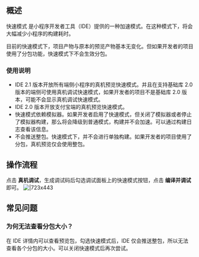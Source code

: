 ## 概述
快速模式 是小程序开发者工具（IDE）提供的一种加速模式。在这种模式下，将会大幅减少小程序的构建耗时。

目前的快速模式下，项目产物与原本的预览产物基本无变化。但如果开发者的项目使用了分包功能，快速模式下不会生效分包。

### 使用说明

- IDE 2.1 版本开放所有端侧小程序的真机预览快速模式。并且在支持基础库 2.0 版本的端侧可使用真机调试快速模式，如果开发者的项目不是基础库 2.0 版本，可能不会显示真机调试快速模式。
- IDE 2.0 版本开放支付宝端的真机预览快速模式。
- 快速模式依赖模拟器。如果开发者启用了快速模式，但关闭了模拟器或者停止了模拟器构建，那么将会降级到普通模式，构建并不会加速。可以通过构建日志查看该信息。
- 不会推送整包。快速模式下，并不会进行单独构建。如果开发者的项目使用了分包，真机预览仅会使用整包。

## 操作流程
点击 **真机调试**，生成调试码后勾选调试面板上的快速模式按钮，点击 **编译并调试** 即可。
![|723x443](https://cdn.nlark.com/yuque/0/2022/gif/179989/1648446689872-bb35f9ef-2cde-4829-bc32-32e1e475471b.gif)

## 常见问题

### 为何无法查看分包大小？
在 IDE 详情内可以查看预览包，勾选快速模式后，IDE 仅会推送整包，所以无法查看各个分包的大小。可以关闭快速模式后再次尝试。
